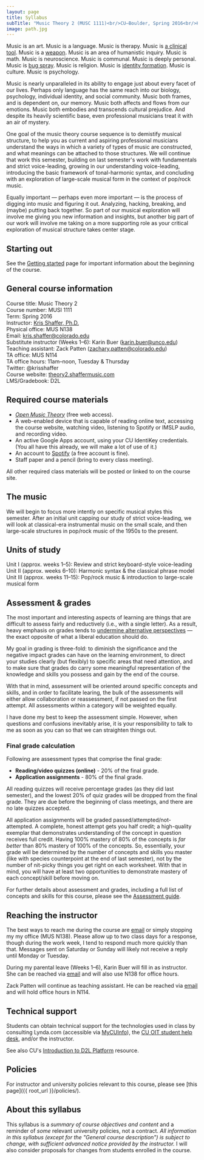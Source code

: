 ```yaml
---
layout: page
title: Syllabus
subTitle: "Music Theory 2 (MUSC 1111)<br/>CU–Boulder, Spring 2016<br/>Kris Shaffer, Ph.D. – instructor"
image: path.jpg
---
```


Music is an art. Music is a language. Music is therapy. Music is [a clinical tool](http://www.musictherapy.org). Music is a [weapon](https://en.wikipedia.org/wiki/Music_in_psychological_operations). Music is an area of humanistic inquiry. Music is math. Music is neuroscience. Music is communal. Music is deeply personal. Music is [bug spray](http://articles.latimes.com/2005/feb/13/entertainment/ca-musichurts13). Music is religion. Music is [identity formation](https://openlibrary.org/works/OL3505052W/Music_in_Everyday_Life). Music is culture. Music is psychology.

Music is nearly unparalleled in its ability to engage just about every facet of our lives. Perhaps only language has the same reach into our biology, psychology, individual identity, and social community. Music both frames, and is dependent on, our memory. Music both affects and flows from our emotions. Music both embodies and transcends cultural prejudice. And despite its heavily scientific base, even professional musicians treat it with an air of mystery.

One goal of the music theory course sequence is to demistify musical structure, to help you as current and aspiring professional musicians understand the ways in which a variety of types of music are constructed, and what meanings can be attached to those structures. We will continue that work this semester, building on last semester's work with fundamentals and strict voice-leading, growing in our understanding voice-leading, introducing the basic framework of tonal-harmonic syntax, and concluding with an exploration of large-scale musical form in the context of pop/rock music. 

Equally important ― perhaps even more important ― is the process of digging into music and figuring it out. Analyzing, hacking, breaking, and (maybe) putting back together. So part of our musical exploration will involve me giving you new information and insights, but another big part of our work will involve me taking on a more supporting role as your critical exploration of musical structure takes center stage.

## Starting out

See the [Getting started](/introductions/) page for important information about the beginning of the course.

## General course information

Course title: Music Theory 2  
Course number: MUSI 1111  
Term: Spring 2016  
Instructor: [Kris Shaffer, Ph.D.](http://kris.shaffermusic.com)  
Physical office: MUS N138  
Email: kris.shaffer@colorado.edu  
Substitute instructor (Weeks 1–6): Karin Buer ([karin.buer@unco.edu](mailto:karin.buer@unco.edu))  
Teaching assistant: Zack Patten ([zachary.patten@colorado.edu](mailto:zachary.patten@colorado.edu))  
TA office: MUS N114  
TA office hours: 11am–noon, Tuesday & Thursday  
Twitter: @krisshaffer  
Course website: [theory2.shaffermusic.com](http://theory2.shaffermusic.com/)    
LMS/Gradebook:  D2L


## Required course materials

- [*Open Music Theory*](http://www.openmusictheory.com) (free web access).  
- A web-enabled device that is capable of reading online text, accessing the course website, watching video, listening to Spotify or IMSLP audio, and recording video.  
- An active Google Apps account, using your CU IdentiKey credentials. (You all have this already, we will make a lot of use of it.)  
- An account to [Spotify](http://www.spotify.com) (a free account is fine).  
- Staff paper and a pencil (bring to every class meeting).  

All other required class materials will be posted or linked to on the course site.

## The music

We will begin to focus more intently on specific musical styles this semester. After an initial unit capping our study of strict voice-leading, we will look at classical-era instrumental music on the small scale, and then large-scale structures in pop/rock music of the 1950s to the present.

## Units of study

Unit I (approx. weeks 1–5): Review and strict keyboard-style voice-leading  
Unit II (approx. weeks 6–10): Harmonic syntax & the classical phrase model  
Unit III (approx. weeks 11–15): Pop/rock music & introduction to large-scale musical form  

## Assessment & grades

The most important and interesting aspects of learning are things that are difficult to assess fairly and reductively (i.e., with a single letter). As a result, heavy emphasis on grades tends to [undermine alternative perspectives](http://www.hybridpedagogy.com/journal/syllabus-manifesto-critical-approach-classroom-culture/) — the exact opposite of what a liberal education should do.

My goal in grading is three-fold: to diminish the significance and the negative impact grades can have on the learning environment, to direct your studies clearly (but flexibly) to specific areas that need attention, and to make sure that grades do carry some meaningful representation of the knowledge and skills you possess and gain by the end of the course.

With that in mind, assessment will be oriented around specific concepts and skills, and in order to facilitate learing, the bulk of the assessments will either allow collaboration or reassessment, if not passed on the first attempt. All assessments within a category will be weighted equally.

I have done my best to keep the assessment simple. However, when questions and confusions inevitably arise, it is your responsibility to talk to me as soon as you can so that we can straighten things out.

### Final grade calculation

Following are assessment types that comprise the final grade:

- **Reading/video quizzes (online)** - 20% of the final grade.  
- **Application assignments** - 80% of the final grade.  

All reading quizzes will receive percentage grades (as they did last semester), and the lowest 20% of quiz grades will be dropped from the final grade. They are due before the beginning of class meetings, and there are no late quizzes accepted.

All application assignments will be graded passed/attempted/not-attempted. A complete, honest attempt gets you half credit; a high-quality exemplar that demonstrates understanding of the concept in question receives full credit. Having 100% mastery of 80% of the concepts is *far better* than 80% mastery of 100% of the concepts. So, essentially, your grade will be determined by the number of concepts and skills you master (like with species counterpoint at the end of last semester), not by the number of nit-picky things you get right on each worksheet. With that in mind, you will have at least two opportunities to demonstrate mastery of each concept/skill before moving on.

For further details about assessment and grades, including a full list of concepts and skills for this course, please see the [Assessment guide](/assessments/).


## Reaching the instructor

The best ways to reach me during the course are [email](mailto:kris.shaffer@colorado.edu) or simply stopping my my office (MUS N138). Please allow up to two class days for a response, though during the work week, I tend to respond much more quickly than that. Messages sent on Saturday or Sunday will likely not receive a reply until Monday or Tuesday.

During my parental leave (Weeks 1–6), Karin Buer will fill in as instructor. She can be reached via [email](mailto:karin.buer@unco.edu) and will also use N138 for office hours.

Zack Patten will continue as teaching assistant. He can be reached via [email](mailto:zachary.patten@colorado.edu) and will hold office hours in N114.


## Technical support

Students can obtain technical support for the technologies used in class by consulting Lynda.com (accessible via [MyCUInfo](https://fedauth.colorado.edu/idp/Authn/UserPassword)), the [CU OIT student help desk](http://www.colorado.edu/oit/support-training/it-service-center), and/or the instructor.

See also CU's [Introduction to D2L Platform](http://www.colorado.edu/oit/services/teaching-learning-tools/desire2learn-d2l/help/getting-started/introduction-d2l) resource.

## Policies

For instructor and university policies relevant to this course, please see [this page]({{ root_url }}/policies/).

## About this syllabus

This syllabus is a *summary of course objectives and content* and a reminder of *some* relevant university policies, not a contract. *All information in this syllabus (except for the "General course description") is subject to change, with sufficient advanced notice provided by the instructor.* I will also consider proposals for changes from students enrolled in the course.